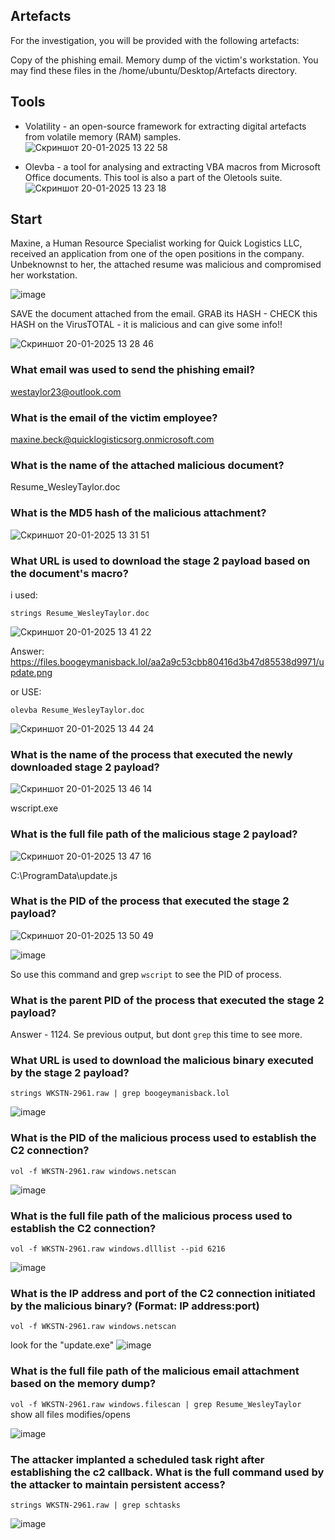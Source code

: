 ## Artefacts

For the investigation, you will be provided with the following artefacts:

Copy of the phishing email.
Memory dump of the victim's workstation.
You may find these files in the /home/ubuntu/Desktop/Artefacts directory.

## Tools

- Volatility - an open-source framework for extracting digital artefacts from volatile memory (RAM) samples.
  ![Скриншот 20-01-2025 13 22 58](https://github.com/user-attachments/assets/827b92b5-23fe-4e6f-8f20-7cdf41241814)

- Olevba - a tool for analysing and extracting VBA macros from Microsoft Office documents. This tool is also a part of the Oletools suite.
![Скриншот 20-01-2025 13 23 18](https://github.com/user-attachments/assets/b6db5d7a-efcc-4d11-ad01-a757b3a60dc9)

## Start

Maxine, a Human Resource Specialist working for Quick Logistics LLC, received an application from one of the open positions in the company. Unbeknownst to her, the attached resume was malicious and compromised her workstation.

![image](https://github.com/user-attachments/assets/8c20ce29-4193-4674-b00f-9c9ba27d5d16)

SAVE the document attached from the email. GRAB its HASH - CHECK this HASH on the VirusTOTAL - it is malicious and can give some info!!

![Скриншот 20-01-2025 13 28 46](https://github.com/user-attachments/assets/1bc08e15-b0ce-4ecd-8792-b8e0797fc3e3)

### What email was used to send the phishing email?
westaylor23@outlook.com


### What is the email of the victim employee?
maxine.beck@quicklogisticsorg.onmicrosoft.com


### What is the name of the attached malicious document?
Resume_WesleyTaylor.doc

### What is the MD5 hash of the malicious attachment?

![Скриншот 20-01-2025 13 31 51](https://github.com/user-attachments/assets/2e00683a-48fe-435b-a99f-5e168d1b495d)

### What URL is used to download the stage 2 payload based on the document's macro?

i used:

``strings Resume_WesleyTaylor.doc`` 

![Скриншот 20-01-2025 13 41 22](https://github.com/user-attachments/assets/0404cd95-6d07-4e8f-a9c8-fbd1a1e58bd0)

Answer: https://files.boogeymanisback.lol/aa2a9c53cbb80416d3b47d85538d9971/update.png

or USE:

``olevba Resume_WesleyTaylor.doc``

![Скриншот 20-01-2025 13 44 24](https://github.com/user-attachments/assets/1e80fa98-8d28-4532-bb16-80e453188ea8)

### What is the name of the process that executed the newly downloaded stage 2 payload?

![Скриншот 20-01-2025 13 46 14](https://github.com/user-attachments/assets/f560b899-d78a-4164-a70b-eac69c8d3750)

wscript.exe

### What is the full file path of the malicious stage 2 payload?

![Скриншот 20-01-2025 13 47 16](https://github.com/user-attachments/assets/529ec0ad-fa2e-4160-954f-de5bcd97d17c)

C:\ProgramData\update.js

### What is the PID of the process that executed the stage 2 payload?

![Скриншот 20-01-2025 13 50 49](https://github.com/user-attachments/assets/88919b35-25de-464d-aa33-d7133e0b3752)

![image](https://github.com/user-attachments/assets/f6bedfcc-2cfc-4db4-bf0d-a940e758309b)

So use this command and grep `wscript` to see the PID of process.

### What is the parent PID of the process that executed the stage 2 payload?

Answer - 1124. Se previous output, but dont `grep` this time to see more.

### What URL is used to download the malicious binary executed by the stage 2 payload?

``strings WKSTN-2961.raw | grep boogeymanisback.lol``

![image](https://github.com/user-attachments/assets/de33b407-0ff5-49e2-8871-a43697f37b17)

### What is the PID of the malicious process used to establish the C2 connection?

``vol -f WKSTN-2961.raw windows.netscan``

![image](https://github.com/user-attachments/assets/23286ada-7f49-4840-ae01-3ed855934336)

### What is the full file path of the malicious process used to establish the C2 connection?

``vol -f WKSTN-2961.raw windows.dlllist --pid 6216``

![image](https://github.com/user-attachments/assets/aadae691-a831-42ab-a019-3b9c7cb009f0)

### What is the IP address and port of the C2 connection initiated by the malicious binary? (Format: IP address:port)

``vol -f WKSTN-2961.raw windows.netscan``

look for the "update.exe"
![image](https://github.com/user-attachments/assets/c9da72aa-e32e-46ff-8f6d-a80e13d51f2e)

### What is the full file path of the malicious email attachment based on the memory dump?

``vol -f WKSTN-2961.raw windows.filescan | grep Resume_WesleyTaylor`` show all files modifies/opens

![image](https://github.com/user-attachments/assets/c2961a53-3d6a-4571-8e51-8e0812eae1ca)

### The attacker implanted a scheduled task right after establishing the c2 callback. What is the full command used by the attacker to maintain persistent access?

``strings WKSTN-2961.raw | grep schtasks``

![image](https://github.com/user-attachments/assets/ec6334a7-0a24-41ac-8cb0-3d2a266ca2af)
